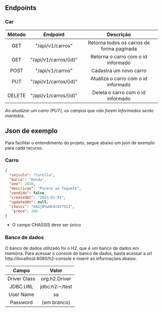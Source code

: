 ## Endpoints

### Car

| Método |         Endpoint         |               Descrição                        |
|:------:|:------------------------:|:----------------------------------------------:|
|  GET   | "/api/v1/carros"           | Retorna todos os carros de forma paginada      |
|  GET   | "/api/v1/carros/{id}"      | Retorna o carro com o id informado             |
|  POST  | "/api/v1/carros"           | Cadastra um novo carro                         |
|  PUT   | "/api/v1/carros/{id}"      | Atualiza o carro com o id informado            |
| DELETE | "/api/v1/carros/{id}"      | Deleta o carro com o id informado              |

*Ao atualizar um carro (PUT), os campos que não forem informados serão mantidos.*

## Json de exemplo

Para facilitar o entendimento do projeto, segue abaixo um json de exemplo para cada recurso.

### Carro

```json
{
  "veiculo": "Corolla",
  "marca": "Honda",
  "ano": 2020,
  "descricao": "Parece um foguete",
  "vendido": false,
  "createdAt": "2023-01-01", 
  "updatedAt": null,
  "chassi": "6AGjBYwHE4tAV7923",
   "preco": 100
}
```

* O campo CHASSIS deve ser único

### Banco de dados

O banco de dados utilizado foi o H2, que é um banco de dados em memória. Para acessar o console do banco de dados, basta acessar a url http://localhost:8080/h2-console e inserir as informações abaixo:

|    Campo     |         Valor          |
|:------------:|:----------------------:|
| Driver Class |     org.h2.Driver      |
|   JDBC URL   |     jdbc:h2:~/test    |   
|  User Name   |           sa           |
|   Password   |      {em branco}       |
